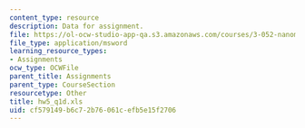 ```yaml
---
content_type: resource
description: Data for assignment.
file: https://ol-ocw-studio-app-qa.s3.amazonaws.com/courses/3-052-nanomechanics-of-materials-and-biomaterials-spring-2007/cf579149b6c72b76061cefb5e15f2706_hw5_q1d.xls
file_type: application/msword
learning_resource_types:
- Assignments
ocw_type: OCWFile
parent_title: Assignments
parent_type: CourseSection
resourcetype: Other
title: hw5_q1d.xls
uid: cf579149-b6c7-2b76-061c-efb5e15f2706
---
```

